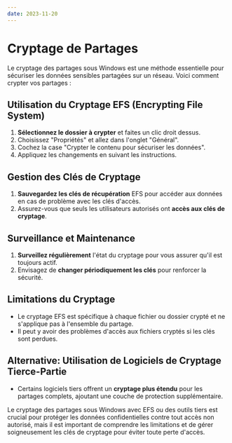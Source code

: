 ```yaml
---
date: 2023-11-20
---
```

# Cryptage de Partages

Le cryptage des partages sous Windows est une méthode essentielle pour sécuriser les données sensibles partagées sur un réseau. Voici comment crypter vos partages :

## Utilisation du Cryptage EFS (Encrypting File System)

1. **Sélectionnez le dossier à crypter** et faites un clic droit dessus.
2. Choisissez "Propriétés" et allez dans l'onglet "Général".
3. Cochez la case "Crypter le contenu pour sécuriser les données".
4. Appliquez les changements en suivant les instructions.

## Gestion des Clés de Cryptage

1. **Sauvegardez les clés de récupération** EFS pour accéder aux données en cas de problème avec les clés d'accès.
2. Assurez-vous que seuls les utilisateurs autorisés ont **accès aux clés de cryptage**.

## Surveillance et Maintenance

1. **Surveillez régulièrement** l'état du cryptage pour vous assurer qu'il est toujours actif.
2. Envisagez de **changer périodiquement les clés** pour renforcer la sécurité.

## Limitations du Cryptage

- Le cryptage EFS est spécifique à chaque fichier ou dossier crypté et ne s'applique pas à l'ensemble du partage.
- Il peut y avoir des problèmes d'accès aux fichiers cryptés si les clés sont perdues.

## Alternative: Utilisation de Logiciels de Cryptage Tierce-Partie

- Certains logiciels tiers offrent un **cryptage plus étendu** pour les partages complets, ajoutant une couche de protection supplémentaire.

Le cryptage des partages sous Windows avec EFS ou des outils tiers est crucial pour protéger les données confidentielles contre tout accès non autorisé, mais il est important de comprendre les limitations et de gérer soigneusement les clés de cryptage pour éviter toute perte d'accès.
